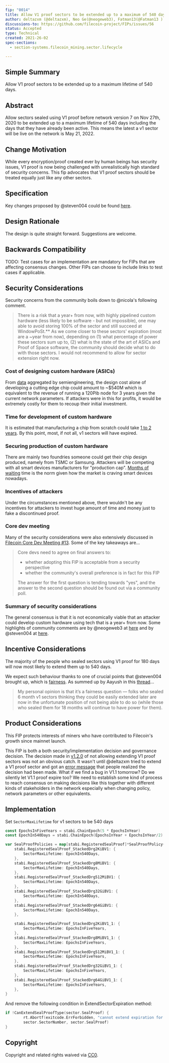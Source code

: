 ```yaml
---
fip: "0014"
title: Allow V1 proof sectors to be extended up to a maximum of 540 days
author: deltazxm (@deltazxm), Neo Ge(@neogeweb3), Fatman13(@Fatman13 )
discussions-to: https://github.com/filecoin-project/FIPs/issues/56
status: Accepted
type: Technical
created: 2021-26-02
spec-sections: 
  - section-systems.filecoin_mining.sector.lifecycle

---
```


## Simple Summary
Allow V1 proof sectors to be extended up to a maximum lifetime of 540 days.

## Abstract
Allow sectors sealed using V1 proof before network version 7 on Nov 27th, 2020 to be extended up to a maximum lifetime of 540 days including the days that they have already been active. This means the latest a v1 sector will be live on the network is May 21, 2022.

## Change Motivation
While every encryption/proof created ever by human beings has security issues, V1 proof is now being challenged with unrealistically high standard of security concerns. This fip advocates that V1 proof sectors should be treated equally just like any other sectors.

## Specification
Key changes proposed by @steven004 could be found [here](https://github.com/filecoin-project/FIPs/pull/75#issuecomment-789405523).

## Design Rationale
The design is quite straight forward. Suggestions are welcome.

## Backwards Compatibility
TODO: Test cases for an implementation are mandatory for FIPs that are affecting consensus changes. Other FIPs can choose to include links to test cases if applicable.

## Security Considerations
Security concerns from the community boils down to @nicola's following comment.
> There is a risk that a year+ from now, with highly pipelined custom hardware (less likely to be software - but not impossible), one may able to avoid storing 100% of the sector and still succeed at WindowPoSt.**
> As we come closer to these sectors' expiration (most are a ~year from now), depending on (1) what percentage of power these sectors sum up to, (2) what is the state of the art of ASICs and Proof of Space software, the community should decide what to do with those sectors.
> I would not recommend to allow for sector extension right now.

### Cost of designing custom hardware (ASICs)
From [data](https://semiengineering.com/big-trouble-at-3nm/) aggregated by semiengineering, the design cost alone of developing a cutting edge chip could amount to ~$540M which is equivalent to the revenue of running a 120Pib node for 3 years given the current network parameters. If attackers were in this for profits, it would be extremely costly for them to recoup their initial investment.

### Time for development of custom hardware
It is estimated that manufacturing a chip from scratch could take [1 to 2 years](https://www.quora.com/How-long-does-it-take-to-build-a-computer-chip-from-scratch). By this point, most, if not all, v1 sectors will have expired.

### Securing production of custom hardware
There are mainly two foundries someone could get their chip design produced, namely from TSMC or Samsung. Attackers will be competing with all smart devices manufacturers for "production cap". [Months of waiting](https://www.dvhardware.net/article72264.html) time is the norm given how the market is craving smart devices nowadays.

### Incentives of attackers
Under the circumstances mentioned above, there wouldn't be any incentives for attackers to invest huge amount of time and money just to fake a discontinued proof.

### Core dev meeting
Many of the security considerations were also extensively discussed in [Filecoin Core Dev Meeting #13](https://github.com/filecoin-project/tpm/blob/master/Core%20Dev%20Meetings/Meeting%200013.md). Some of the key takeaways are...
> Core devs need to agree on final answers to:
> - whether adopting this FIP is acceptable from a security perspective
> - whether the community's overall preference is in fact for this FIP
> 
> The answer for the first question is tending towards "yes", and the answer to the second question should be found out via a community poll.

### Summary of security considerations
The general consensus is that it is not economically viable that an attacker could develop custom hardware using tech that is a year+ from now. Some highlights of community comments are by @neogeweb3 at [here](https://github.com/filecoin-project/FIPs/pull/75#discussion_r586057806) and by @steven004 at [here](https://github.com/filecoin-project/FIPs/issues/56#issuecomment-785715308).

## Incentive Considerations
The majority of the people who sealed sectors using V1 proof for 180 days will now most likely to extend them up to 540 days. 

We expect such behaviour thanks to one of crucial points that @steven004 brought up, which is [fairness](https://github.com/filecoin-project/FIPs/issues/56#issuecomment-794778752). As summed up by Aayush in this [thread](https://filecoinproject.slack.com/archives/C01EU76LPCJ/p1615524308014600?thread_ts=1615283805.008800&cid=C01EU76LPCJ)...

> My personal opinion is that it’s a fairness question — folks who sealed 6 month v1 sectors thinking they could be easily extended later are now in the unfortunate position of not being able to do so (while those who sealed them for 18 months will continue to have power for them).

## Product Considerations
This FIP protects interests of miners who have contributed to Filecoin's growth since mainnet launch. 

This FIP is both a both security/implementation decision and governance decision. The decision made in [v1.2.0](https://github.com/filecoin-project/lotus/releases/tag/v1.2.0) of not allowing extending V1 proof sectors was not an obvious catch. It wasn't until @deltazxm tried to extend a V1 proof sector and got an [error message](https://github.com/filecoin-project/specs-actors/issues/1309) that people realized the decision had been made. What if we find a bug in V1.1 tomorrow? Do we silently let V1.1 proof expire too? We need to establish some kind of process to reach consensus on making decisions like this together with different kinds of stakeholders in the network especially when changing policy, network parameters or other equivalents.

## Implementation

Set `SectorMaxLifetime` for v1 sectors to be 540 days

```go
const EpochsInFiveYears = stabi.ChainEpoch(5 * EpochsInYear)
const EpochIn540Days = stabi.ChainEpoch(EpochsInYear + EpochsInYear/2)

var SealProofPolicies = map[stabi.RegisteredSealProof]*SealProofPolicy{
	stabi.RegisteredSealProof_StackedDrg2KiBV1: {
		SectorMaxLifetime: EpochIn540Days,
	},
	stabi.RegisteredSealProof_StackedDrg8MiBV1: {
		SectorMaxLifetime: EpochIn540Days,
	},
	stabi.RegisteredSealProof_StackedDrg512MiBV1: {
		SectorMaxLifetime: EpochIn540Days,
	},
	stabi.RegisteredSealProof_StackedDrg32GiBV1: {
		SectorMaxLifetime: EpochIn540Days,
	},
	stabi.RegisteredSealProof_StackedDrg64GiBV1: {
		SectorMaxLifetime: EpochIn540Days,
	},

	stabi.RegisteredSealProof_StackedDrg2KiBV1_1: {
		SectorMaxLifetime: EpochsInFiveYears,
	},
	stabi.RegisteredSealProof_StackedDrg8MiBV1_1: {
		SectorMaxLifetime: EpochsInFiveYears,
	},
	stabi.RegisteredSealProof_StackedDrg512MiBV1_1: {
		SectorMaxLifetime: EpochsInFiveYears,
	},
	stabi.RegisteredSealProof_StackedDrg32GiBV1_1: {
		SectorMaxLifetime: EpochsInFiveYears,
	},
	stabi.RegisteredSealProof_StackedDrg64GiBV1_1: {
		SectorMaxLifetime: EpochsInFiveYears,
	},
}
```

And remove the following condition in ExtendSectorExpiration method:

```go
if !CanExtendSealProofType(sector.SealProof) {
		rt.Abortf(exitcode.ErrForbidden, "cannot extend expiration for sector %v with unsupported seal type %v",
		sector.SectorNumber, sector.SealProof)
}
```

## Copyright

Copyright and related rights waived via [CC0](https://creativecommons.org/publicdomain/zero/1.0/).
